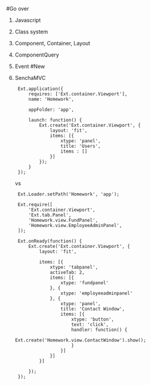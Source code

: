 #Go over
1. Javascript
1. Class system
1. Component, Container, Layout
1. ComponentQuery
1. Event
#New
1. SenchaMVC

		Ext.application({
			requires: ['Ext.container.Viewport'],
			name: 'Homework',

			appFolder: 'app',

			launch: function() {
				Ext.create('Ext.container.Viewport', {
					layout: 'fit',
					items: [{
						xtype: 'panel',
						title: 'Users',
						items : []
					}]
				});
			}
		});

	vs

		Ext.Loader.setPath('Homework', 'app');

		Ext.require([
			'Ext.container.Viewport',
			'Ext.tab.Panel',
			'Homework.view.FundPanel',
			'Homework.view.EmployeeAdminPanel',
		]);

		Ext.onReady(function() {
			Ext.create('Ext.container.Viewport', {
				layout: 'fit',

				items: [{
					xtype: 'tabpanel',
					activeTab: 2,
					items: [{
						xtype: 'fundpanel'
					}, {
						xtype: 'employeeadminpanel'
					}, {
						xtype: 'panel',
						title: 'Contact Window',
						items: [{
							xtype: 'button',
							text: 'click',
							handler: function() {
								Ext.create('Homework.view.ContactWindow').show();
							}
						}]
					}]
				}]

			});
		});